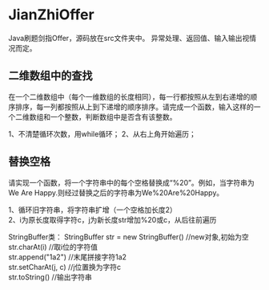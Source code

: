 # JianZhiOffer
Java刷题剑指Offer，源码放在src文件夹中。
异常处理、返回值、输入输出视情况而定。

## 二维数组中的查找
在一个二维数组中（每个一维数组的长度相同），每一行都按照从左到右递增的顺序排序，每一列都按照从上到下递增的顺序排序。请完成一个函数，输入这样的一个二维数组和一个整数，判断数组中是否含有该整数。

1、不清楚循环次数，用while循环；
2、从右上角开始遍历；

## 替换空格
请实现一个函数，将一个字符串中的每个空格替换成“%20”。例如，当字符串为We Are Happy.则经过替换之后的字符串为We%20Are%20Happy。

1、循环旧字符串，将字符串扩增（一个空格加长度2）   
2、i为原长度取得字符c，j为新长度str增加%20或c，从后往前遍历

StringBuffer类：
StringBuffer str = new StringBuffer() //new对象,初始为空  
        str.charAt(i) //取i位的字符值  
        str.append("1a2") //末尾拼接字符1a2  
        str.setCharAt(j, c) //j位置换为字符c  
        str.toString() //输出字符串  
        
